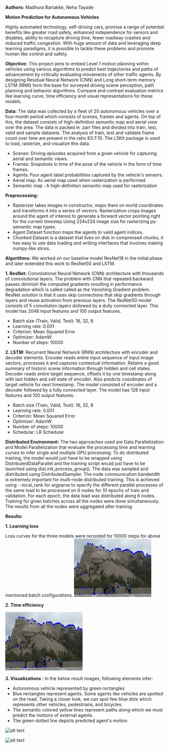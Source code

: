 **Authors:** Madhura Bartakke, Neha Tayade


**Motion Prediction for Autonomous Vehicles**

Highly automated technology, self-driving cars, promise a range of potential benefits like greater road safely, enhanced independence for seniors and disables, ability to recapture driving time, fewer roadway crashes and reduced traffic congestion. With huge amount of data and leveraging deep learning paradigms, it is possible to tackle these problems and promote human like control and safety.

**Objective:** This project aims to embed Level 1 motion planning within vehicles using various algorithms to predict best trajectories and paths of advancement by critically evaluating movements of other traffic agents. By designing Residual Neural Network (CNN) and Long short-term memory LSTM (RNN) form the base for surveyed driving scene perception, path planning and behavior algorithms. Compare and contrast evaluation metrics like learning curve, time efficiency and visual representations for these models.

**Data:** The data was collected by a fleet of 20 autonomous vehicles over a four-month period which consists of scenes, frames and agents. On top of this, the dataset consists of high-definition semantic map and aerial view over the area. The data is packed in .zarr files and divided into train, test, valid and sample datasets. The analysis of train, test and validate frame count over time are present in the ratio 83:7:10. The L5Kit package is used to load, rasterize, and visualize this data.

- Scenes: Driving episodes acquired from a given vehicle for capturing aerial and semantic views.
- Frames: Snapshots in time of the pose of the vehicle in the form of time frames.
- Agents: Four agent label probabilities captured by the vehicle&#39;s sensors.
- Aerial map: An aerial map used when rasterization is performed
- Semantic map : A high-definition semantic map used for rasterization

**Preprocessing: ­**

- Rasterizer takes images in constructor, maps them on world coordinates and transforms it into a series of vectors. Rasterization crops images around the agent of interest to generate a forward vector pointing right for the current timestep.Using 224x224 image size for rasterizing py-semantic map types.
- Agent Dataset function maps the agents to valid agent indices.
- Chunked Dataset is a dataset that lives on disk in compressed chunks, it has easy to use data loading and writing interfaces that involves making numpy-like slices.

**Algorithms:** We worked on our baseline model ResNet18 in the initial phase and later extended this work to ResNet50 and LSTM.

**1. ResNet:** Convolutional Neural Network (CNN) architecture with thousands of convolutional layers. The problem with CNN that repeated backward passes diminish the computed gradients resulting in performance degradation which is called called as the Vanishing Gradient problem. ResNet solution is that it uses skip connections that skip gradients through layers and reuse activation from previous layers. The ResNet50 model consists of 5 convolution layers dollowed by a dully connected layer. This model has 2048 input features and 100 output features.

- Batch size (Train, Valid, Test): 16, 32, 8
- Learning rate: 0.001
- Criterion: Mean Squared Error
- Optimizer: AdamW
- Number of steps: 10000

**2. LSTM:** Recurrent Neural Network (RNN) architecture with encoder and decoder elements. Encoder reads entire input sequence of input image vectors, processes it and captures contextual information. Retains a good summary of historic scene information through hidden and cell states. Decoder reads entire target sequence, offsets it by one timestamp along with last hidden and cell state of encoder. Also predicts coordinates of target vehicle for next timestamp. The model consisted of encoder and a decoder followed by a fully connected layer. The model has 128 input features and 100 output features.

- Batch size (Train, Valid, Test): 16, 32, 8
- Learning rate: 0.001
- Criterion: Mean Squared Error
- Optimizer: AdamW
- Number of steps: 10000
- Schedular: LR Schedular

**Distributed Environment:** The two approaches used are Data Parallelization and Model Parallelization that evaluate the processing time and learning curves to infer single and multiple GPU processing. To do distributed training, the model would just have to be wrapped using DistributedDataParallel and the training script would just have to be launched using dist.init\_process\_group(). The data was sampled and distributed using DistributedSampler. The node communication bandwidth is extremely important for multi-node distributed training. This is achieved using --local\_rank for argparse to specify the different parallel processes of the same load to be processed on 6 nodes for 10 epochs of train and validation. For each epoch, the data load was distributed along 6 nodes. Training for given batches across all the nodes were done simultaneously. The results from all the nodes were aggregated after training.

**Results:**

**1. Learning loss**

Loss curves for the three models were recorded for 10000 steps for above mentioned batch configurations.
![alt text](https://github.com/madhura42/Games-and-Bayes/blob/master/part2/output_simple/output_simple7.jpg)

**2. Time efficiency**

![alt text](https://github.com/madhura42/Games-and-Bayes/blob/master/part2/output_simple/output_simple7.jpg)

**3. Visualizations** : In the below result images, following elements infer:

- Autonomous vehicle represented by green rectangles
- Blue rectangles represent agents. Some agents like vehicles are spotted on the road. Taking a closer look, we can spot few blue dots which represents other vehicles, pedestrians, and bicycles.
- The semantic colored yellow lines represent paths along which we must predict the motions of external agents.
- The green dotted line depicts predicted agent&#39;s motion

![alt text](https://github.com/madhura42/E599-high-performance-big-data/blob/master/fall-2020/3/code/output_data/Output_Predicted_path.png)

![alt text](https://github.com/madhura42/E599-high-performance-big-data/blob/master/fall-2020/3/code/output_data/Predicted_sequence_scene.png)


